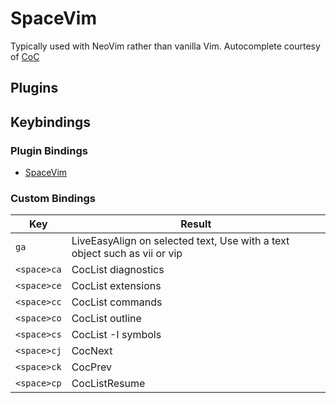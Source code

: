 # SpaceVim

Typically used with NeoVim rather than vanilla Vim. Autocomplete courtesy of [CoC][spacevim-coc-github]

## Plugins

## Keybindings

### Plugin Bindings

- [SpaceVim][spacevim-web]

### Custom Bindings

| Key         | Result                                                                    |
| ----------- | ------------------------------------------------------------------------- |
| `ga`        | LiveEasyAlign on selected text, Use with a text object such as vii or vip |
| `<space>ca` | CocList diagnostics                                                       |
| `<space>ce` | CocList extensions                                                        |
| `<space>cc` | CocList commands                                                          |
| `<space>co` | CocList outline                                                           |
| `<space>cs` | CocList -I symbols                                                        |
| `<space>cj` | CocNext                                                                   |
| `<space>ck` | CocPrev                                                                   |
| `<space>cp` | CocListResume                                                             |

[spacevim-coc-github]: https://
[spacevim-web]: https://spacevim.org
